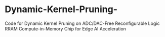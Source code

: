 # Dynamic-Kernel-Pruning-
Code for Dynamic Kernel Pruning on ADC/DAC-Free Reconfigurable Logic RRAM Compute-in-Memory Chip for Edge AI Acceleration
